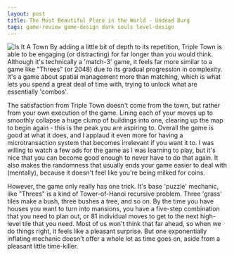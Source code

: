 ```yaml
---
layout: post
title: The Most Beautiful Place in the World - Undead Burg
tags: game-review game-design dark souls level-design
---
```


<img src="{{ site.baseurl }}/images/tripletown.png" title="Is It A Town" class="img-thumbnail"></img>
By adding a little bit of depth to its repetition, Triple Town is able to be engaging (or distracting) for far longer than you would think.  Although it's technically a 'match-3' game, it feels far more similar to a game like "Threes" (or 2048) due to its gradual progression in complexity.  It's a game about spatial management more than matching, which is what lets you spend a great deal of time with, trying to unlock what are essentially 'combos'.

The satisfaction from Triple Town doesn't come from the town, but rather from your own execution of the game.  Lining each of your moves up to smoothly collapse a huge clump of buildings into one, clearing up the map to begin again - this is the peak you are aspiring to.  Overall the game is good at what it does, and I applaud it even more for having a microtransaction system that becomes irrelevant if you want it to.  I was willing to watch a few ads for the game as I was learning to play, but it's nice that you can become good enough to never have to do that again.  It also makes the randomness that usually ends your game easier to deal with (mentally), because it doesn't feel like you're being milked for coins.

However, the game only really has one trick.  It's base 'puzzle' mechanic, like "Threes" is a kind of Tower-of-Hanoi recursive problem.  Three 'grass' tiles make a bush, three bushes a tree, and so on.  By the time you have houses you want to turn into mansions, you have a five-step combination that you need to plan out, or 81 individual moves to get to the next high-level tile that you need.  Most of us won't think that far ahead, so when we do things right, it feels like a pleasant surprise.  But one exponentially inflating mechanic doesn't offer a whole lot as time goes on, aside from a pleasant little time-killer.
